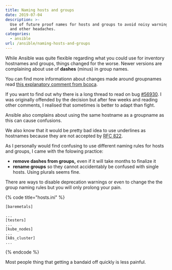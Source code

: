 ```yaml
---
title: Naming hosts and groups
date: 2019-07-04
description: >-
  Use of future proof names for hosts and groups to avoid noisy warnings, bugs
  and other headaches.
categories:
  - ansible
url: /ansible/naming-hosts-and-groups
---
```


While Ansible was quite flexible regarding what you could use for inventory hostnames and groups, things changed for the worse. Newer versions are complaining about use of **dashes** \(minus\) in group names.

You can find more informationn about changes made around groupnames read [this explanatory comment from bcoca](https://github.com/ansible/ansible/issues/56930#issuecomment-516863432).

If you want to find out why there is a long thread to read on bug [\#56930](https://github.com/ansible/ansible/issues/56930). I was originally offended by the decision but after few weeks and reading other comments, I realised that sometimes is better to adapt than fight.

Ansible also complains about using the same hostname as a groupname as this can cause confusions.

We also know that it would be pretty bad idea to use underlines as hostnames because they are not accepted by [RFC 822](https://www.ietf.org/rfc/rfc822.txt).

As I personally would find confusing to use different naming rules for hosts and groups, I came with the folowing practice:

* **remove dashes from groups,** even if it will take months to finalize it
* **rename groups** so they cannot accidentably be confused with single hosts. Using plurals seems fine.

There are ways to disable deprecation warnings or even to change the the group naming rules but you will only prolong your pain. 

{% code title="hosts.ini" %}
```text
[baremetals]

...
[testers]
...
[kube_nodes]
...
[k8s_cluster]
...
```
{% endcode %}

Most people thing that getting a bandaid off quickly is less painful.

